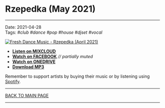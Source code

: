 # Rzepedka (May 2021)

----

Date: 2021-04-28  
Tags: *#club* *#dance* *#pop* *#house* *#djset* *#vocal*    
  
[![Fresh Dance Music - Rzepedka (April 2021)](https://thumbnailer.mixcloud.com/unsafe/300x300/extaudio/2/d/2/f/507a-df91-4e5e-9416-287906457273)](https://www.facebook.com/FreshDanceMusicSets/videos/592834221679981/)  

* [**Listen on MIXCLOUD**](https://www.mixcloud.com/FreshDanceMusic/rzepedka-april-2021/)
* [**Watch on FACEBOOK**](https://www.facebook.com/FreshDanceMusicSets/videos/592834221679981/) _// partially muted_
* [**Watch on ONEDRIVE**](https://1drv.ms/v/s!AmzuuXrjf51v37gBqtIFaarH133XtA)
* [**Download MP3**](https://1drv.ms/u/s!AmzuuXrjf51v37RdCf5mpw-sWPIhJA) 

Remember to support artists by buying their music or by listening using 
[Spotify](https://open.spotify.com/user/hopbit/playlist/5pauzyEbUAAKknivnm52nm?si=tFURlBD-QBm_DA3ABPChfg).

----

[BACK TO MAIN PAGE](../README.md)

---- 
